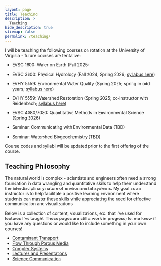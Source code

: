 ```yaml
---
layout: page
title: Teaching
description: >
  Teaching
hide_description: true
sitemap: false
permalink: /teaching/
---
```


I will be teaching the following courses on rotation at the University of Virginia - future courses are tentative:

-   EVSC 1600: Water on Earth (Fall 2025)

-   EVSC 3600: Physical Hydrology (Fall 2024, Spring 2026; [syllabus here](https://landscape-ecohydrology.github.io/assets/pdf/EVSC%203600%20-%20Physical%20Hydrology%20Syllabus%20-%20F24.pdf))

-   EVHY 5559: Environmental Water Quality (Spring 2025; spring in odd years; [syllabus here](https://landscape-ecohydrology.github.io/assets/pdf/EVHY%205559%20-%20Water%20Quality%20Syllabus%20-%20S25%20-%20DRAFT.pdf))

-   EVHY 5559: Watershed Restoration (Spring 2025; co-instructor with Reidenbach; [syllabus here](https://landscape-ecohydrology.github.io/assets/pdf/EVHY%205559%20-%20Watershed%20Restoration%20Syllabus%20-%20S25%20-%20DRAFT.pdf))

-   EVSC 4080/7080: Quantitative Methods in Environmental Science (Spring 2026)

-   Seminar: Communicating with Environmental Data (TBD)

-   Seminar: Watershed Biogeochemistry (TBD)

Course codes and syllabi will be updated prior to the first offering of the course.

## Teaching Philosophy

The natural world is complex - scientists and engineers often need a strong foundation in data wrangling and quantitative skills to help them understand the interdisciplinary nature of environmental systems. My goal as an instructor is to help facilitate a positive learning environment where students can master these skills while appreciating the need for effective communication and visualizations.

Below is a collection of content, visualizations, etc. that I've used for lectures I've taught. These pages are still a work in progress; let me know if you have any questions or would like to include something in your own courses!

-   [Contaminant Transport](/teaching/book/intro.html)
-   [Flow Through Porous Media](/teaching/book/flow-through-porous-media.html)
-   [Complex Systems](/teaching/book/complexity-in-environmental-systems.html)
-   [Lectures and Presentations](/teaching/book/lectures-and-presentations.html)
-   [Science Communication](/teaching/book/communicating-your-research.html)

